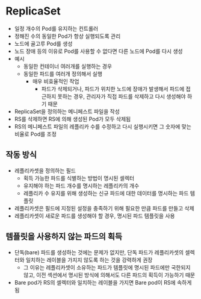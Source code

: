 # ReplicaSet

- 일정 개수의 Pod를 유지하는 컨트롤러
- 정해진 수의 동일한 Pod가 항상 실행되도록 관리
- 노드에 골고루 Pod를 생성
- 노드 장애 등의 이유로 Pod를 사용할 수 없다면 다른 노드에 Pod를 다시 생성
- 예시
	- 동일한 컨테이너 여러개를 실행하는 경우
	- 동일한 파드를 여러개 정의해서 실행
		- 매우 비효율적인 작업
			- 파드가 삭제되거나, 파드가 위치한 노드에 장애가 발생해서 파드에 접근하지 못하는 경우, 관리자가 직접 파드를 삭제하고 다시 생성해야 하기 때문
- ReplicaSet을 정의하는 메니페스트 파일을 작성
- RS를 삭제하면 RS에 의해 생성된 Pod가 모두 삭제됨
- RS의 메니페스트 파일의 레플리카 수를 수정하고 다시 실행시키면 그 숫자에 맞는 비율로 Pod를 조정

## 작동 방식

- 레플리카셋을 정의하는 필드
	- 획득 가능한 파드를 식별하는 방법이 명시된 셀렉터
	- 유지해야 하는 파드 개수를 명시하는 레플리카의 개수
	- 레플리카 수 유지를 위해 생성하는 신규 파드에 대한 데이터를 명시하는 파드 템플릿
- 레플리카셋은 필드에 지정된 설정을 충족하기 위해 필요한 만큼 파드를 만들고 삭제
- 레플리카셋이 새로운 파드를 생성해야 할 경우, 명시된 파드 템플릿을 사용

## 템플릿을 사용하지 않는 파드의 획득

- 단독(bare) 파드를 생성하는 것에는 문제가 없지만, 단독 파드가 레플리카셋의 셀렉터와 일치하는 레이블을 가지지 않도록 하는 것을 강력하게 권장
	- 그 이유는 레플리카셋이 소유하는 파드가 템플릿에 명시된 파드에만 국한되지 않고, 이전 섹션에서 명시된 방식에 의해서도 다른 파드의 획득이 가능하기 때문
- Bare pod가 RS의 셀렉터와 일치하는 레이블을 가지면 Bare pod이 RS에 속하게 됨